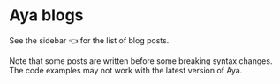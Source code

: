 # Aya blogs

See the sidebar 👈 for the list of blog posts.

Note that some posts are written before some breaking syntax changes.
The code examples may not work with the latest version of Aya.
